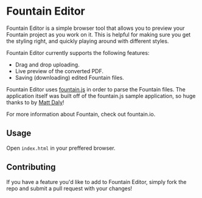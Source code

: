 # Fountain Editor

Fountain Editor is a simple browser tool that allows you to preview your Fountain project as you work on it. This is helpful for making sure you get the styling right, and quickly playing around with different styles.

Fountain Editor currently supports the following features:
* Drag and drop uploading.
* Live preview of the converted PDF.
* Saving (downloading) edited Fountain files.

Fountain Editor uses [fountain.js](https://github.com/mattdaly/Fountain.js) in order to parse the Fountain files. The application itself was built off of the fountain.js sample application, so huge thanks to by [Matt Daly](https://github.com/mattdaly)!

For more information about Fountain, check out fountain.io.

## Usage

Open `index.html` in your preffered browser.

## Contributing

If you have a feature you'd like to add to Fountain Editor, simply fork the repo and submit a pull request with your changes!
